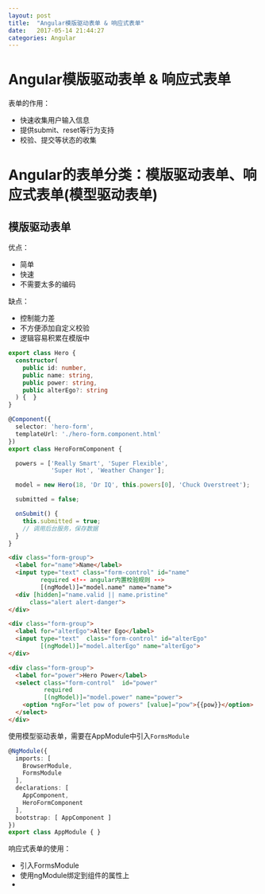```yaml
---
layout: post
title:  "Angular模版驱动表单 & 响应式表单"
date:   2017-05-14 21:44:27
categories: Angular
---
```


# Angular模版驱动表单 & 响应式表单

表单的作用：
- 快速收集用户输入信息
- 提供submit、reset等行为支持
- 校验、提交等状态的收集

# Angular的表单分类：模版驱动表单、响应式表单(模型驱动表单)

## 模版驱动表单
优点：
- 简单
- 快速
- 不需要太多的编码

缺点：
- 控制能力差
- 不方便添加自定义校验
- 逻辑容易积累在模版中

```ts
export class Hero {
  constructor(
    public id: number,
    public name: string,
    public power: string,
    public alterEgo?: string
  ) {  }
}

@Component({
  selector: 'hero-form',
  templateUrl: './hero-form.component.html'
})
export class HeroFormComponent {

  powers = ['Really Smart', 'Super Flexible',
            'Super Hot', 'Weather Changer'];

  model = new Hero(18, 'Dr IQ', this.powers[0], 'Chuck Overstreet');

  submitted = false;

  onSubmit() { 
    this.submitted = true; 
    // 调用后台服务，保存数据
  }
}
```

```html
<div class="form-group">
  <label for="name">Name</label>
  <input type="text" class="form-control" id="name"
         required <!-- angular内置校验规则 -->
         [(ngModel)]="model.name" name="name">
  <div [hidden]="name.valid || name.pristine"
      class="alert alert-danger">
</div>

<div class="form-group">
  <label for="alterEgo">Alter Ego</label>
  <input type="text"  class="form-control" id="alterEgo"
         [(ngModel)]="model.alterEgo" name="alterEgo">
</div>

<div class="form-group">
  <label for="power">Hero Power</label>
  <select class="form-control"  id="power"
          required
          [(ngModel)]="model.power" name="power">
    <option *ngFor="let pow of powers" [value]="pow">{{pow}}</option>
  </select>
</div>
```

使用模型驱动表单，需要在AppModule中引入`FormsModule`

```ts
@NgModule({
  imports: [
    BrowserModule,
    FormsModule
  ],
  declarations: [
    AppComponent,
    HeroFormComponent
  ],
  bootstrap: [ AppComponent ]
})
export class AppModule { }
```

响应式表单的使用：
- 引入FormsModule
- 使用ngModule绑定到组件的属性上
- 
